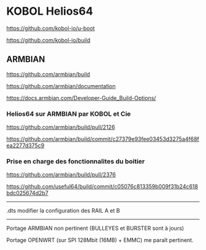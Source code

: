 # KOBOL Helios64

https://github.com/kobol-io/u-boot

https://github.com/kobol-io/build

## ARMBIAN
https://github.com/armbian/build

https://github.com/armbian/documentation

https://docs.armbian.com/Developer-Guide_Build-Options/

### Helios64 sur ARMBIAN par KOBOL et Cie
https://github.com/armbian/build/pull/2126

https://github.com/armbian/build/commit/c27379e93fee03453d3275a4f68fea2277d375c9

### Prise en charge des fonctionnalites du boitier
https://github.com/armbian/build/pull/2376

https://github.com/useful64/build/commit/c05076c813359b009f31b24c618bdc025674d2b7


------------------

.dts modifier la configuration des RAIL A et B

---

Portage ARMBIAN non pertinent (BULLEYES et BURSTER sont à jours) 

Portage OPENWRT (sur SPI 128Mbit (16MB) + EMMC) me paraît pertinent.

